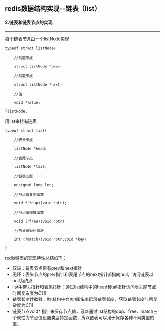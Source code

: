 ## redis数据结构实现--链表（list）
#### 2.链表和链表节点的实现


* * *
每个链表节点由一个listNode实现
```
typeof struct listNode{

    //前置节点
    
    struct listNode *prev;
    
    //前置节点
    
    struct listNode *next;
    
    //值
    
    void *value;
    
}listNode;
```
用list来持有链表
```
typeof struct list{

    //表头节点
    
    listNode *head;
    
    //表尾节点
    
    listNode *tail;
    
    //链表长度
    
    unsigned long len;
    
    //节点值复制函数
    
    void *(*dup)(void *ptr);
    
    //节点值释放函数
    
    void (*free)(void *ptr)
    
    //节点值对比函数
    
    int (*match)(void *ptr,void *key)
    
}
```
redis链表的实现特性总结如下：
* 双端：链表节点带有prev和next指针
* 无环：表头节点的prev指针和表尾节点的next指针都指向null，访问链表以null为终点
* list中带头指针和表尾指针：通过list结构中的head和tail指针访问表头尾节点时间复杂度为*O*(1)
* 链表长度计数器：list结构中有len属性来记录链表长度，获取链表长度时间复杂度为*O*(1)
* 链表节点void* 指针来保存节点值，可以通过list结构的dup、free、match三个属性为节点值设置类型特定函数，所以链表可以用于保存各种不同类型的值。




